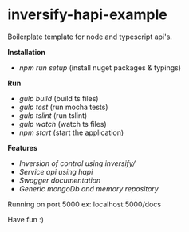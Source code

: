 # inversify-hapi-example

Boilerplate template for node and typescript api's.

**Installation**

-   _npm run setup_ (install nuget packages & typings)

**Run**

-   _gulp build_ (build ts files)
-   _gulp test_ (run mocha tests)
-   _gulp tslint_ (run tslint)
-   _gulp watch_ (watch ts files)
-   _npm start_ (start the application)

**Features**

-   _Inversion of control using inversify/_
-   _Service api using hapi_
-   _Swagger documentation_
-   _Generic mongoDb and memory repository_

Running on port 5000 ex: localhost:5000/docs

Have fun :)
